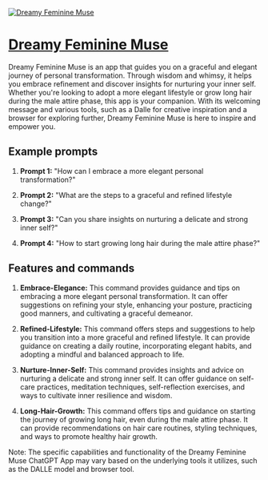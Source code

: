 [![Dreamy Feminine Muse](https://files.oaiusercontent.com/file-RflXJeASZKObisp8Vs0r3A4L?se=2123-10-17T07%3A02%3A53Z&sp=r&sv=2021-08-06&sr=b&rscc=max-age%3D31536000%2C%20immutable&rscd=attachment%3B%20filename%3Db78ad497-a6d0-4524-8ba4-6881c927836c.png&sig=uHc55mTpJ95APEwE0ID8tzJbvh4vQZrf4AEu4FWn1BY%3D)](https://chat.openai.com/g/g-PXC9mQDeI-dreamy-feminine-muse)

# [Dreamy Feminine Muse](https://chat.openai.com/g/g-PXC9mQDeI-dreamy-feminine-muse)

Dreamy Feminine Muse is an app that guides you on a graceful and elegant journey of personal transformation. Through wisdom and whimsy, it helps you embrace refinement and discover insights for nurturing your inner self. Whether you're looking to adopt a more elegant lifestyle or grow long hair during the male attire phase, this app is your companion. With its welcoming message and various tools, such as a Dalle for creative inspiration and a browser for exploring further, Dreamy Feminine Muse is here to inspire and empower you.

## Example prompts

1. **Prompt 1:** "How can I embrace a more elegant personal transformation?"

2. **Prompt 2:** "What are the steps to a graceful and refined lifestyle change?"

3. **Prompt 3:** "Can you share insights on nurturing a delicate and strong inner self?"

4. **Prompt 4:** "How to start growing long hair during the male attire phase?"

## Features and commands

1. **Embrace-Elegance:** This command provides guidance and tips on embracing a more elegant personal transformation. It can offer suggestions on refining your style, enhancing your posture, practicing good manners, and cultivating a graceful demeanor.

2. **Refined-Lifestyle:** This command offers steps and suggestions to help you transition into a more graceful and refined lifestyle. It can provide guidance on creating a daily routine, incorporating elegant habits, and adopting a mindful and balanced approach to life.

3. **Nurture-Inner-Self:** This command provides insights and advice on nurturing a delicate and strong inner self. It can offer guidance on self-care practices, meditation techniques, self-reflection exercises, and ways to cultivate inner resilience and wisdom.

4. **Long-Hair-Growth:** This command offers tips and guidance on starting the journey of growing long hair, even during the male attire phase. It can provide recommendations on hair care routines, styling techniques, and ways to promote healthy hair growth.

Note: The specific capabilities and functionality of the Dreamy Feminine Muse ChatGPT App may vary based on the underlying tools it utilizes, such as the DALLE model and browser tool.